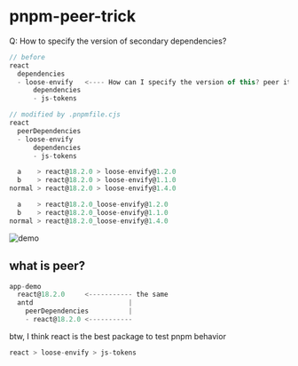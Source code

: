 # pnpm-peer-trick
Q: How to specify the version of secondary dependencies?

```js
// before
react
  dependencies
  - loose-envify   <---- How can I specify the version of this? peer it and auto-install-peers=true
      dependencies
      - js-tokens

// modified by .pnpmfile.cjs
react
  peerDependencies
  - loose-envify
      dependencies
      - js-tokens
```

```js
  a    > react@18.2.0 > loose-envify@1.2.0
  b    > react@18.2.0 > loose-envify@1.1.0
normal > react@18.2.0 > loose-envify@1.4.0
```

```js
  a    > react@18.2.0_loose-envify@1.2.0
  b    > react@18.2.0_loose-envify@1.1.0
normal > react@18.2.0_loose-envify@1.4.0
```
![demo](./docs/dot_pnpm.jpg)


## what is peer?
```js
app-demo
  react@18.2.0     <----------- the same
  antd                        |
    peerDependencies          |
    - react@18.2.0 <----------- 
```

btw, I think react is the best package to test pnpm behavior
```js
react > loose-envify > js-tokens
```
